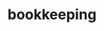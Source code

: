# bookkeeping

<!-- No SDK Installation -->
<!-- No SDK Example Usage -->
<!-- No SDK Available Operations -->


<!-- Start Dev Containers -->

<!-- End Dev Containers -->

<!-- Placeholder for Future Speakeasy SDK Sections -->


